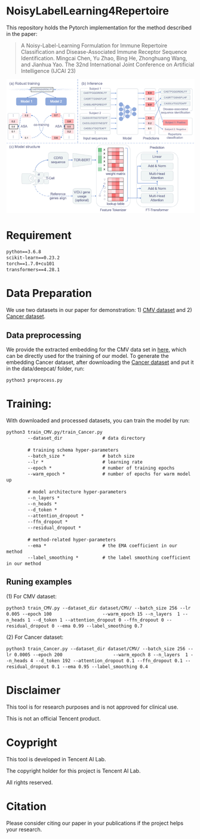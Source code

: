 # NoisyLabelLearning4Repertoire
This repository holds the Pytorch implementation for the method described in the paper:
> A Noisy-Label-Learning Formulation for Immune Repertoire Classification and Disease-Associated Immune Receptor Sequence Identification.
Mingcai Chen, Yu Zhao, Bing He, Zhonghuang Wang, and Jianhua Yao.
The 32nd International Joint Conference on Artificial Intelligence (IJCAI 23) 

![Pipeline](pic/overall.png "pipeline")

# Requirement 

    python==3.6.8
    scikit-learn==0.23.2
    torch==1.7.0+cu101
	transformers==4.28.1

# Data Preparation
We use two datasets in our paper for demonstration: 1) [CMV dataset](https://clients.adaptivebiotech.com/pub/emerson-2017-natgen) and 2) [Cancer dataset](https://github.com/s175573/DeepCAT/tree/master/TrainingData).

## Data preprocessing 
We provide the extracted embedding for the CMV data set in [here](data/cmv/), which can be directly used for the training of our model.
To generate the embedding Cancer dataset, after downloading the [Cancer dataset](https://github.com/s175573/DeepCAT/tree/master/TrainingData) and put it in the data/deepcat/ folder, run:

    python3 preprocess.py


# Training:
With downloaded and processed datasets, you can train the model by run:

    python3 train_CMV.py/train_Cancer.py
            --dataset_dir               # data directory

            # training schema hyper-parameters
            --batch_size *              # batch size
            --lr *                      # learning rate
            --epoch *                   # number of training epochs
            --warm_epoch *              # number of epochs for warm model up

            # model architecture hyper-parameters
            --n_layers *                
            --n_heads *                 
            --d_token *               
            --attention_dropout * 
            --ffn_dropout * 
            --residual_dropout *   

            # method-related hyper-parameters
            --ema *                     # the EMA coefficient in our method 
            --label_smoothing *         # the label smoothing coefficient in our method

## Runing examples

(1) For CMV dataset:

    python3 train_CMV.py --dataset_dir dataset/CMV/ --batch_size 256 --lr 0.005 --epoch 100                   --warm_epoch 15 --n_layers  1 --n_heads 1 --d_token 1 --attention_dropout 0 --ffn_dropout 0 --residual_dropout 0 --ema 0.99 --label_smoothing 0.7

(2) For Cancer dataset:

    python3 train_Cancer.py --dataset_dir dataset/CMV/ --batch_size 256 --lr 0.0005 --epoch 200                   --warm_epoch 8 --n_layers  1 --n_heads 4 --d_token 192 --attention_dropout 0.1 --ffn_dropout 0.1 --residual_dropout 0.1 --ema 0.95 --label_smoothing 0.4


# Disclaimer

This tool is for research purposes and is not approved for clinical use.

This is not an official Tencent product.

# Coypright

This tool is developed in Tencent AI Lab.

The copyright holder for this project is Tencent AI Lab.

All rights reserved.

# Citation

Please consider citing our paper in your publications if the project helps your research.
